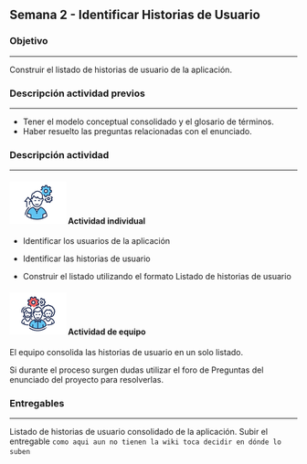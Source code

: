 ## Semana 2 - Identificar Historias de Usuario

### Objetivo

---
Construir el listado de historias de usuario de la aplicación. 

### Descripción actividad previos

---
* Tener el modelo conceptual consolidado y el glosario de términos.
* Haber resuelto las preguntas relacionadas con el enunciado.

### Descripción actividad

---
#### ![](./../../assets/images/individuo.png) Actividad individual


* Identificar los usuarios de la aplicación 

* Identificar las historias de usuario 

* Construir el listado utilizando el formato Listado de historias de usuario 

#### ![](./../../assets/images/grupo.png) Actividad de equipo

El equipo consolida las historias de usuario en un solo listado.

Si durante el proceso surgen dudas utilizar el foro de Preguntas del enunciado del proyecto para resolverlas. 


### Entregables

---
Listado de historias de usuario consolidado de la aplicación. 
Subir el entregable `como aqui aun no tienen la wiki toca decidir en dónde lo suben`
